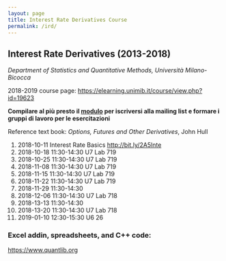 ```yaml
---
layout: page
title: Interest Rate Derivatives Course
permalink: /ird/
---
```


## Interest Rate Derivatives (2013-2018)

_Department of Statistics and Quantitative Methods, Università Milano-Bicocca_

2018-2019 course page: <https://elearning.unimib.it/course/view.php?id=19623>

**Compilare al più presto il [modulo](https://docs.google.com/forms/d/1KAcSd4Vh9mLL-Ub9WKtw5f77t2Eg-aHtRpeNBvSgKKg) per iscriversi alla mailing list e formare i gruppi di lavoro per le esercitazioni**

Reference text book: _Options, Futures and Other Derivatives_, John Hull

1. 2018-10-11 Interest Rate Basics <http://bit.ly/2A5lnte>
2. 2018-10-18 11:30-14:30 U7 Lab 719
3. 2018-10-25 11:30-14:30 U7 Lab 719
4. 2018-11-08 11:30-14:30 U7 Lab 719
5. 2018-11-15 11:30-14:30 U7 Lab 719
6. 2018-11-22 11:30-14:30 U7 Lab 719
7. 2018-11-29 11:30-14:30
8. 2018-12-06 11:30-14:30 U7 Lab 718
9. 2018-13-13 11:30-14:30
9. 2018-13-20 11:30-14:30 U7 Lab 718
10. 2019-01-10 12:30-15:30 U6 26

### Excel addin, spreadsheets, and C++ code:

<https://www.quantlib.org>
